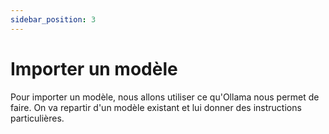 ```yaml
---
sidebar_position: 3
---
```


# Importer un modèle

Pour importer un modèle, nous allons utiliser ce qu'Ollama nous permet de faire. On va repartir d'un modèle existant et lui donner des instructions particulières.